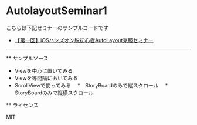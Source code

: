 # AutolayoutSeminar1

こちらは下記セミナーのサンプルコードです
* [【第一回】iOSハンズオン脱初心者AutoLayout克服セミナー](http://ios-app-developers.connpass.com/event/17370/)

*********

** サンプルソース

* Viewを中心に置いてみる
* Viewを等間隔においてみる
* ScrollViewで使ってみる
　*　StoryBoardのみで縦スクロール
　*　StoryBoardのみで縦横スクロール

** ライセンス

MIT

